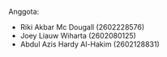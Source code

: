 Anggota:
- Riki Akbar Mc Dougall (2602228576)
- Joey Liauw Wiharta (2602080125)
- Abdul Azis Hardy Al-Hakim (2602128831)
